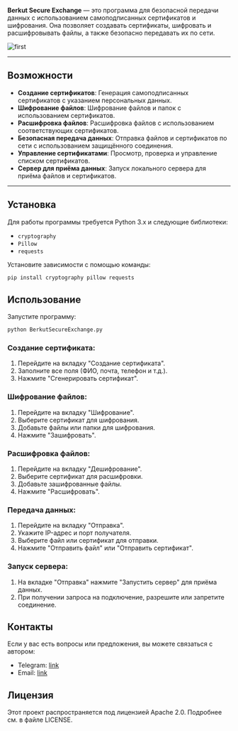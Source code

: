 **Berkut Secure Exchange** — это программа для безопасной передачи данных с использованием самоподписанных сертификатов и шифрования. Она позволяет создавать сертификаты, шифровать и расшифровывать файлы, а также безопасно передавать их по сети.

![first](https://github.com/user-attachments/assets/15a86b0b-b0ad-41e2-8b09-c338cc857271)

---

## Возможности

- **Создание сертификатов**: Генерация самоподписанных сертификатов с указанием персональных данных.
- **Шифрование файлов**: Шифрование файлов и папок с использованием сертификатов.
- **Расшифровка файлов**: Расшифровка файлов с использованием соответствующих сертификатов.
- **Безопасная передача данных**: Отправка файлов и сертификатов по сети с использованием защищённого соединения.
- **Управление сертификатами**: Просмотр, проверка и управление списком сертификатов.
- **Сервер для приёма данных**: Запуск локального сервера для приёма файлов и сертификатов.

---

## Установка

Для работы программы требуется Python 3.x и следующие библиотеки:

- `cryptography`
- `Pillow`
- `requests`

Установите зависимости с помощью команды:

```bash
pip install cryptography pillow requests
```

## Использование

Запустите программу:

```bash
python BerkutSecureExchange.py
```

### Создание сертификата:

1. Перейдите на вкладку "Создание сертификата".
2. Заполните все поля (ФИО, почта, телефон и т.д.).
3. Нажмите "Сгенерировать сертификат".

### Шифрование файлов:

1. Перейдите на вкладку "Шифрование".
2. Выберите сертификат для шифрования.
3. Добавьте файлы или папки для шифрования.
4. Нажмите "Зашифровать".

### Расшифровка файлов:

1. Перейдите на вкладку "Дешифрование".
2. Выберите сертификат для расшифровки.
3. Добавьте зашифрованные файлы.
4. Нажмите "Расшифровать".

### Передача данных:

1. Перейдите на вкладку "Отправка".
2. Укажите IP-адрес и порт получателя.
3. Выберите файл или сертификат для отправки.
4. Нажмите "Отправить файл" или "Отправить сертификат".

### Запуск сервера:

1. На вкладке "Отправка" нажмите "Запустить сервер" для приёма данных.
2. При получении запроса на подключение, разрешите или запретите соединение.



## Контакты

Если у вас есть вопросы или предложения, вы можете связаться с автором:

- Telegram: [link](https://t.me/berkutcommunity)
- Email: [link](mailto:berkutosint@proton.me)

## Лицензия

Этот проект распространяется под лицензией Apache 2.0. Подробнее см. в файле LICENSE.
